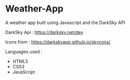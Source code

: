 # Weather-App
A weather app built using Javascript and the DarkSky API

DarkSky Api  : https://darksky.net/dev

Icons from : https://darkskyapp.github.io/skycons/ 


Languages used : 
 * HTML5
 * CSS3
 * JavaScript
